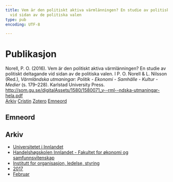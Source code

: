```yaml
---
title: Vem är den politiskt aktiva värmlänningen? En studie av politiskt deltagande
  vid sidan av de politiska valen
type: pub
encoding: UTF-8

---
```

<h1>Publikasjon</h1>
<article id="csl-bib-container-92PZ94QV" class="csl-bib-container">
  <div class="csl-bib-body"> <div class="csl-entry">Norell, P. O. (2016). Vem är den politiskt aktiva värmlänningen? En studie av politiskt deltagande vid sidan av de politiska valen. I P. O. Norell &#38; L. Nilsson (Red.), <i>Värmländska utmaningar: Politik - Ekonomi - Samhälle - Kultur - Medier</i> (s. 179–228). Karlstad University Press. <a href="http://som.gu.se/digitalAssets/1580/1580071_v--rml--ndska-utmaningar-hela.pdf">http://som.gu.se/digitalAssets/1580/1580071_v--rml--ndska-utmaningar-hela.pdf</a></div> </div>
  <div class="csl-bib-buttons">
    <a href="#taxonomy-article-92PZ94QV" alt="archive" class="csl-bib-button">Arkiv</a>
    <a href="https://app.cristin.no/results/show.jsf?id=1445234" alt="Cristin" class="csl-bib-button">Cristin</a>
    <a href="http://zotero.org/groups/5881554/items/92PZ94QV" alt="Zotero" class="csl-bib-button">Zotero</a>
    <a href="#keywords-article-92PZ94QV" alt="keywords" class="csl-bib-button">Emneord</a>
  </div>
  <div id="csl-bib-meta-container-92PZ94QV"></div>
</article>
<div id="csl-bib-meta-92PZ94QV" class="csl-bib-meta">
  <article id="keywords-article-92PZ94QV" class="keywords-article">
    <h1>Emneord</h1>
    
  </article>
  <article id="taxonomy-article-92PZ94QV" class="taxonomy-article">
    <h1>Arkiv</h1>
    <ul>
      <li>
        <a href="/nn/archive/?key=3DCRN523">Universitetet i Innlandet</a>
      </li>
      <li>
        <a href="/nn/archive/?key=DU8Q9LN9">Handelshøgskolen Innlandet - Fakultet for økonomi og samfunnsvitenskap</a>
      </li>
      <li>
        <a href="/nn/archive/?key=4LUWR3ZM">Institutt for organisasjon, ledelse, styring</a>
      </li>
      <li>
        <a href="/nn/archive/?key=KF5I8TQ8">2017</a>
      </li>
      <li>
        <a href="/nn/archive/?key=Q5ZAHYMT">Februar</a>
      </li>
    </ul>
  </article>
</div>
